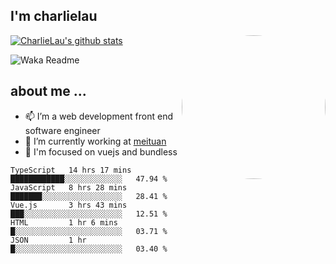 
<h2>I'm charlielau</h2>
<img align='right' style="border-radius:50%" src="https://avatars1.githubusercontent.com/u/44078251?s=460&u=6b4f1c257663e44063b0b6a21c9c94f45bcfdcc7&v=4" width="230">

[![CharlieLau's github stats](https://github-readme-stats.vercel.app/api?username=charlielau)](https://github.com/charlielau/github-readme-stats)


![Waka Readme](https://github.com/CharlieLau/charlielau/workflows/Waka%20Readme/badge.svg)

## about me ...
- 📫 I’m a web development front end software engineer
- 🔭 I’m currently working at  <a href="https://www.meituan.com">meituan</a>
- 🔭 I'm focused on vuejs and bundless

<!-- <p align="center">
  <a href="https://github.com/charlielau" class="rich-diff-level-one">
    <img src="https://github-readme-stats.vercel.app/api?username=charlielau&title_color=333&text_color=777" alt="CharlieLau" >
  </a>
</p> -->

<!--START_SECTION:waka-->
```text
TypeScript   14 hrs 17 mins  ████████████░░░░░░░░░░░░░   47.94 % 
JavaScript   8 hrs 28 mins   ███████░░░░░░░░░░░░░░░░░░   28.41 % 
Vue.js       3 hrs 43 mins   ███░░░░░░░░░░░░░░░░░░░░░░   12.51 % 
HTML         1 hr 6 mins     █░░░░░░░░░░░░░░░░░░░░░░░░   03.71 % 
JSON         1 hr            █░░░░░░░░░░░░░░░░░░░░░░░░   03.40 % 
```
<!--END_SECTION:waka-->
